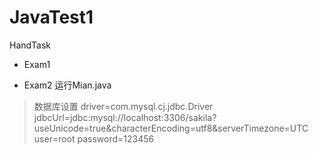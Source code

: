 # JavaTest1
HandTask
* Exam1


* Exam2
运行Mian.java
>数据库设置
driver=com.mysql.cj.jdbc.Driver
jdbcUrl=jdbc:mysql://localhost:3306/sakila?useUnicode=true&characterEncoding=utf8&serverTimezone=UTC
user=root
password=123456
